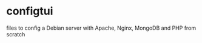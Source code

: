 configtui
=========

files to config a Debian server with Apache, Nginx, MongoDB and PHP from scratch